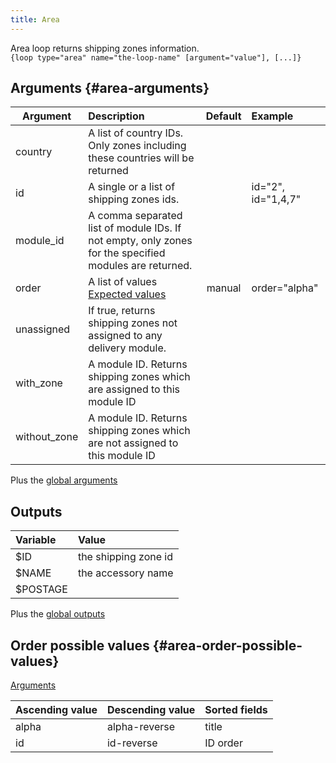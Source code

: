 ```yaml
---
title: Area
---
```


Area loop returns shipping zones information.   
`{loop type="area" name="the-loop-name" [argument="value"], [...]}`

## Arguments {#area-arguments}

| Argument | Description | Default | Example |
| ------------- |:-------------| :-------------: | :-------------|
| country      | A list of country IDs. Only zones including these countries will be returned |              | |
| id       | A single or a list of shipping zones ids. |  | id="2", id="1,4,7" |
| module_id            | A comma separated list of module IDs. If not empty, only zones for the specified modules are returned. | | |
| order            | A list of values <br/> [Expected values](#area-order-possible-values) | manual | order="alpha" |
| unassigned            | If true, returns shipping zones not assigned to any delivery module. |  |  |
| with_zone            | A module ID. Returns shipping zones which are assigned to this module ID |  |  |
| without_zone            | A module ID. Returns shipping zones which are not assigned to this module ID |  |  |

Plus the [global arguments](./global_arguments)

## Outputs

| Variable   | Value                                  |
| :--------  | :------------------------------------- |
| $ID	     | the shipping zone id                   |
| $NAME	     | the accessory name                     |
| $POSTAGE	 |  |

Plus the [global outputs](./global_arguments)

## Order possible values {#area-order-possible-values}
[Arguments](#area-arguments)

| Ascending value | Descending value  | Sorted fields |
|-----------------|-------------------|:--------------|
| alpha           | alpha-reverse     | title         |
| id              | id-reverse        |  ID order     |
